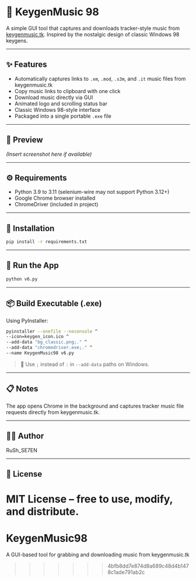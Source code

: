 # 🎵 KeygenMusic 98

A simple GUI tool that captures and downloads tracker-style music from [keygenmusic.tk](https://keygenmusic.tk). Inspired by the nostalgic design of classic Windows 98 keygens.

---

## ✨ Features

- Automatically captures links to `.xm`, `.mod`, `.s3m`, and `.it` music files from keygenmusic.tk
- Copy music links to clipboard with one click
- Download music directly via GUI
- Animated logo and scrolling status bar
- Classic Windows 98-style interface
- Packaged into a single portable `.exe` file

---

## 📸 Preview
*(Insert screenshot here if available)*

---

## ⚙️ Requirements

- Python 3.9 to 3.11 (selenium-wire may not support Python 3.12+)
- Google Chrome browser installed
- ChromeDriver (included in project)

---

## 🧩 Installation

```bash
pip install -r requirements.txt
```

---

## 🚀 Run the App

```bash
python v6.py
```

---

## 📦 Build Executable (.exe)

Using PyInstaller:

```bash
pyinstaller --onefile --noconsole ^
--icon=keygen_icon.ico ^
--add-data "bg_classic.png;." ^
--add-data "chromedriver.exe;." ^
--name KeygenMusic98 v6.py
```

> 🔸 Use `;` instead of `:` in `--add-data` paths on Windows.

---

## 📋 Notes

The app opens Chrome in the background and captures tracker music file requests directly from keygenmusic.tk.

---

## 👨‍💻 Author

RuSh_SE7EN

---

## 🪪 License

MIT License – free to use, modify, and distribute.
=======
# KeygenMusic98
A GUI-based tool for grabbing and downloading music from keygenmusic.tk
>>>>>>> 4bfb8dd7e874d8a689c48d4b1478c1ade791ab2c
